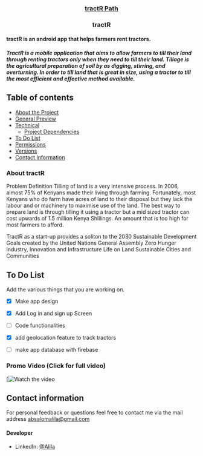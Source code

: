 <p align="center">
  <a href="https://github.com/itsabsalom/IEEEmadC-wiki/blob/gh-pages/tractR4.zip">
    <p>
     <h3 align="center">tractR Path</h3>
  </a>
  <h3 align="center">tractR</h3>
</p>
<p align="center">
    <h4>tractR is an android app that helps farmers rent tractors.<br></h4>
</p>
<p>
   <h5>TractR is a mobile application that aims to allow farmers to till their land through renting tractors only when they need to till their land. Tillage is the agricultural preparation of soil by as digging, stirring, and overturning. In order to till land that is great in size, using a tractor to till the most efficient and effective method available.  <br></h5>


</p>

## Table of contents

- [About the Project](#)
- [General Preview](#)
- [Technical](#)
    - [Project Dependencies](#)
- [To Do List](#)
- [Permissions](#)
- [Versions](#)
- [Contact Information](#)




### About tractR

Problem Definition
Tilling of land is a very intensive process. In 2006, almost 75% of Kenyans made their living through farming. Fortunately, most Kenyans who do farm have acres of land to their disposal but they lack the labour and or machinery to maximise use of the land. The best way to prepare land is through tilling it using a tractor but a mid sized tractor can cost upwards of 1.5 million Kenya Shillings. An amount that is too high for most farmers to afford.

TractR as a start-up provides a soliton to the 2030 Sustainable Development Goals created by the United Nations General Assembly
Zero Hunger
Industry, Innovation and Infrastructure
Life on Land
Sustainable Cities and Communities 



## To Do List

Add the various things that you are working on.  

- [x] Make app design
- [x] Add Log in and sign up Screen
- [ ] Code functionalities
- [x] add geolocation feature to track tractors
- [ ] make app database with firebase



### Promo Video (Click for full video)
[![Watch the video](https://youtu.be/gxskVuo3xHA)




## Contact information
For personal feedback or questions feel free to contact me via the mail address absalomalila@gmail.com


#### Developer

* LinkedIn: [@Alila](https://www.linkedin.com/in/alila-absalom-omondi/ )

